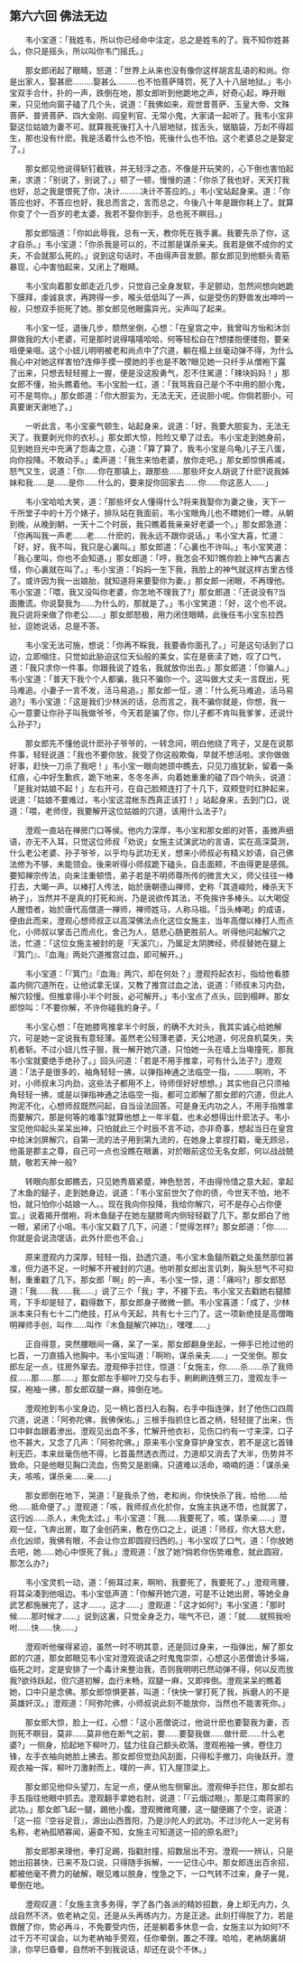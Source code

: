 ## 第六六回 佛法无边

　　韦小宝道：「我姓韦，所以你已经命中注定，总之是姓韦的了。我不知你姓甚么，你只是摇头，所以叫你韦门摇氏。」

　　那女郎闭起了眼睛，怒道：「世界上从来也没有像你这样胡言乱语的和尚。你是出家人，娶甚麽………娶甚么………也不怕菩萨降罚，死了入十八层地狱。」韦小宝双手合什，扑的一声，跌倒在地，那女郎听到他跪地之声，好奇心起，睁开眼来，只见他向窗子磕了几个头，说道：「我佛如来，观世昔菩萨、玉皇大帝、文殊菩萨、普贤菩萨、四大金刚、阎皇判官、无常小鬼，大家请一起听了。我韦小宝非娶这位姑娘为妻不可。就算我死後打入十八层地狱，拔舌头，锯脑袋，万刦不得超生，那也没有什麽。我是活着什么也不怕，死後什么也不怕。这个老婆总之是娶定了。」

　　那女郎见他说得斩钉截铁，并无轻浮之态，不像是开玩笑的，心下倒也害怕起来，求道：「别说了，别说了。」顿了一顿，慢慢的道：「你杀了我也好，天天打我也好，总之我是恨死了你，决计………决计不答应的。」韦小宝站起身来。道：「你答应也好，不答应也好，我总而言之，言而总之，今後八十年是跟你耗上了。就算你变了个一百岁的老太婆，我若不娶你到手，总也死不瞑目。」

　　那女郎恼道：「你如此辱我，总有一天，教你死在我手裏。我要先杀了你，这才自杀。」韦小宝道：「你杀我是可以的，不过那是谋杀亲夫。我若是做不成你的丈夫，不会就那么死的。」说到这句话时，不由得声音发颤。那女郎见到他额头青筋暴现，心中害怕起来，又闭上了眼睛。

　　韦小宝向着那女郎走近几步，只觉自己全身发软，手足颤动，忽然间想向她跪下膜拜，虔诚哀求，再跨得一步，喉头低低叫了一声，似是受伤的野兽发出呻吟一般，只想双手扼死了她。那女郎见他眼露异光，尖声叫了起来。

　　韦小宝一怔，退後几步，颓然坐倒，心想：「在皇宫之中，我曾叫方怡和沐剑屏做我的大小老婆，可是那时说得嘻嘻哈哈，何等轻松自在?想搂抱便搂抱，要亲咀便亲咀。这个小妞儿明明被老和尚点中了穴道，躺在榻上丝毫动弹不得，为什么我心中对她这样害怕?连伸手摸一摸她的手也是不敢?眼见她一只纤手从僧袍下露了出来，只想去轻轻握上一握，便是没这股勇气，忍不住駡道：「辣块妈妈！」那女郎不懂，抬头瞧着他。韦小宝脸一红，道：「我骂我自己是个不中用的胆小鬼，可不是骂你。」那女郎道：「你大胆妄为，无法无天，还说胆小呢。你倘若胆小，可真要谢天谢地了。」

　　一听此言，韦小宝豪气顿生，站起身来，说道：「好，我要大胆妄为，无法无天了。我要剥光你的衣衫。」那女郎大惊，险险又晕了过去。韦小宝走到她身前，见到她目光中充满了怨毒之意，心道：「算了算了，我韦小宝是乌龟儿子王八蛋，向你投降。不敢动手。」柔声道：「我生来怕老婆，放你走吧。」那女郎惊惧甫减，怒气又生，说道：「你……你在那镇上，跟那些……那些坏女人胡说了什麽?说我姊妹和我……是……是你……什么的，要来捉你回家去……你……你这恶人……」

　　韦小宝哈哈大笑，道：「那些坏女人懂得什么?将来我娶你为妻之後，天下一千所堂子中的十万个婊子，排队站在我面前，韦小宝眼角儿也不瞟她们一瞟，从朝到晚，从晚到朝，一天十二个时辰，我只瞧着我亲亲好老婆一个。」那女郎急道：「你再叫我一声老……老……什麽的，我永远不跟你说话。」韦小宝大喜，忙道：「好，好，我不叫，我只是心裏叫。」那女郎道：「心裏也不许叫。」韦小宝笑道：「我心里叫，你也不会知道。」那女郎道：「哼，我怎会不知?瞧你脸上神气古裏古怪，你心裏就在叫了。」韦小宝道：「妈妈一生下我，我脸上的神气就这样古里古怪了。或许因为我一出娘胎，就知道将来要娶你为妻。」那女郎一闭眼，不再理他。韦小宝道：「喂，我又没叫你老婆，你怎地不理我了?」那女郎道：「还说没有?当面撒谎。你说娶我为……为什么的，那就是了。」韦小宝笑道：「好，这个也不说。我只说将来做了你老公……」那女郎怒极，用力闭住眼睛，此後任韦小宝东拉西扯，逗她说话，总是不答。

　　韦小宝无法可施，想说：「你再不睬我，我要香你面孔了。」可是这句话到了口边，立即缩住，只觉如此胁迫这位天仙般的美女，实在是亵渎了她，叹了口气，道：「我只求你一件事。你跟我说了姓名，我就放你出去。」那女郎道：「你骗人。」韦小宝道：「普天下我个个人都骗，我只不骗你一个。这叫做大丈夫一言既出，死马难追。小妻子一言不发，活马易追。」那女郎一怔，道：「什么死马难追，活马易追?」韦小宝道：「这是我们少林派的话，总而言之，我不骗你就是，你想，我一心一意要让你孙子叫我做爷爷，今天若是骗了你，你儿子都不肯叫我爹爹，还说什么孙子?」

　　那女郎先不懂他说什麽孙子爷爷的，一转念间，明白他绕了弯子，又是在说那件事，轻轻说道：「我也不要你放，我受了你这般欺侮，早就不想活啦。求你做做好事，赶快一刀杀了我吧！」韦小宝一眼向她颈中瞧去，只见刀痕犹新，留着一条红痕，心中好生歉疚，跪下地来，冬冬冬声，向着她重重的磕了四个响头，说道：「是我对姑娘不起！」左右开弓，在自己脸颊连打了十几下，双颊登时红肿起来，说道：「姑娘不要难过，韦小宝这混帐东西真正该打！」站起身来，去到门口，说道：「喂，老师侄，我要解开这位姑娘的穴道，该用什么法子?」

　　澄观一直站在禅房门口等侯。他内力深厚，韦小宝和那女郎的对答，虽微声细语，亦无不入耳，只觉这位师叔「劝说」女施主试演武功的言语，实在高深莫测，什么老公老婆、孙子爷爷，以乎均与武功无关，想来小师叔必有精义妙语，自己佛法修为不够，未能领会。後来听得小师叔跪下磕头，自击面颊，不由得更是感佩。要知禅宗传法，向来注重顿悟，弟子若是不明师尊所传的微言大义，师父往往一棒打去，大暍一声。以棒打人传法，始於唐朝德山禅师，史称「其道峻险，棒杀天下衲子」，当然并不是真的打死和尚，乃是说欲传其法，不免挨许多棒头。以大喝促人醒悟者，始於唐代高僧道一禅师，禅师姓马，人称马祖。「当头棒喝」的成语，便由此而来，澄观心想师叔正以高深佛法点化这位女施主，当年高僧以棒打人而点化，小师叔以掌击己而点化，舍己为人，慈悲心肠更胜前人。听得他问起解穴之法，忙道：「这位女施主被封的是『天溪穴』，乃属足太阴脾经，师叔替她在腿上『箕门』、『血海』两处穴道推宫过血，即可解开。」

　　韦小宝道：「『箕门』『血海』两穴，却在何处？」澄观捋起衣衫，指给他看膝盖内侧穴道所在，让他试拿无误，又教了推宫过血之法，说道：「师叔未习内劲，解穴较慢。但推拿得小半个时辰，必可解开。」韦小宝点了点头，回到榻畔。那女郎惊叫：「不要你解，不许你碰我的身子。「

　　韦小宝心想：「在她膝弯推拿半个时辰，的确不大对头，我其实诚心给她解穴，可是她一定说我有意轻薄。虽然老公轻薄老婆，天公地道，何况良机莫失，失机者斩。不过小妞儿性子狠，我一解开她穴道，只怕她一头在墙上当塲撞死，那我韦小宝就要绝手绝孙了。」回头问道：「若是不用手推拿，可有什么法子?」澄观道：「法子是很多的，袖角轻轻一拂，以弹指神通之法临空一指，………啊哟，不对，小师叔未习内劲，这些法子都用不上，待师侄好好想想。」其实他自己只须袖角轻轻一拂，或是以弹指神通之法临空一指，都可立即解了那女郎的穴道，但此人拘泥不化，心想师叔既然问起，自当设法回答。可是身无内功之人，不用手指推拿而要解穴，那是何等的难事?就算他想上一年半载，也未必想得出什麽法子。韦小宝见他仰起头呆呆出神，只怕就此三个时辰不言不动，亦非奇事，想起当日在皇宫中给沫剑屏解穴，自第一流的法子用到第九流的，在她身上拿捏打戳，毫无顾忌，他虽是郡主之尊，自己可一点也没瞧在眼裏，对於眼前这位无名女郎，何以战战兢兢，敬若天神一般?

　　转眼向那女郎瞧去，只见她秀眉紧蹙，神色愁苦，不由得怜惜之意大起，拿起了木鱼的鎚子，走到她身边，说道：「韦小宝前世欠了你的债，今世天不怕，地不怕，就只怕你小姑娘一人。。现在我向你投降，我给你解穴，可不是存心占你便宜。」说着揭开僧袍，将木鱼鎚子在她左腿膝弯内侧轻轻戳了几下。那女郎白了他一眼，紧闭了小咀。韦小宝又戳了几下，问道：「觉得怎样?」那女郎道：「你……你就是会说流氓话，此外什麽也不会。」

　　原来澄观内力深厚，轻轻一指，劲透穴道，韦小宝木鱼鎚所戳之处虽然部位甚准，但力道不足，一时解不开被封的穴道。他听那女郎出言讥刺，胸头怒气不可抑制，重重戳了几下。那女郎「啊」的一声，韦小宝一惊，道：「痛吗?」那女郎怒道：「我……我……我……」说了三个「我」字，不接下去。韦小宝又去戳她右腿膝弯，下手却是轻了，戳得数下，那女郎身子微微一颤。韦小宝喜道：「成了，少林派本来只有七十二门绝技，打从今天起，共有七十三门了。这一项新绝技是高僧晦明禅师手创，叫作……叫作『木鱼鎚解穴神功』，嘿嘿……」

　　正自得意，突然腰眼间一痛，呆了一呆，那女郎翻身坐起，一伸手已抢过他的匕首，一刀直插入他胸中。韦小宝叫道：「啊哟，谋杀亲夫……」一交坐倒。那女郎左足一点，往房外窜去。澄观伸手拦住，惊道：「女施主，你……杀……杀了我师叔……那……那……」那女郎左手柳叶刀交与右手，刷刷刷连劈三刀，澄观左手一探，袍袖一拂，那女郎双腿一麻，摔倒在地。

　　澄观抢到韦小宝身边，见一柄匕首扫入右胸，右手中指连弹，封了他伤口四周穴道，说道：「阿弥陀佛，我佛保佑。」三根手指抓住匕首之柄，轻轻提了出来，伤口中鲜血跟着渗出。澄观见出血不多，忙解开他衣衫，见伤口约有一寸来深，口子也不甚大，又念了几声：「阿弥陀佛。」原来韦小宝身穿护身宝衣，若不是这匕首锋利无匹，本来丝毫伤他不得，匕首虽然透衣而过，力道却又消去了大半，伤势并不致命。只是他眼见胸口流血，伤势又是剧痛，只道难以活命，喃喃的道：「谋杀亲夫，咳咳，谋杀亲……亲……」

　　那女郎倒在地下，哭道：「是我杀了他，老和尚，你快快杀了我，给他……给他……抵命便了。」澄观道：「咳，我师叔点化於你，女施主执迷不悟，也就罢了，这行凶……杀人，未免太过。」韦小宝道：「我……我要死了，咳，谋杀亲……」澄观一怔，飞奔出房，取了金创药来，敷在伤口之上，说道：「师叔，你大慈大悲，点化凶顽，我佛有眼，不会让你立即圆寂归西的。」韦小宝叹了口气，道：「你放她去吧，她……她心中恨死了我。」澄观道：「放了她?倘若你伤势难愈，就此圆寂，那怎么办?」

　　韦小宝灵机一动，道：「俯耳过来，啊哟，我要死了，我要死了。」澄观弯腰，将耳朵凑到他咀边。韦小宝低声道：「你解开她穴道，可是不让她出房，等她全身武艺都施展完了，这才……，这才……」澄观道：「这才如何?」韦小宝道：「那时候……那时候才……」说到这裏，只觉全身乏力，喘气不已，道：「就……就照我吩咐……快……快……」

　　澄观听他催得紧迫，虽然一时不明其意，还是回过身来，一指弹出，解了那女郎的穴道，那女郎眼见韦小宝对澄观说话之时鬼鬼崇崇，心想这小恶僧诡计多端，临死之时，定是安排了一个毒计来整治我，否则我明明已然动弹不得，何以反而放我?欲待跃起，但穴道初解，血行未畅，双腿一麻，又即摔倒。澄观呆呆的瞧着她，口中只是念佛。那女郎惊惧更甚，叫道：「快快一掌打死了我，拆磨人的不是英雄奸汉。」澄观道：「阿弥陀佛，小师叔说此刻不能放你，当然也不能害死你。」

　　那女郎大惊，脸上一红，心想：「这小恶僧说过，他说什麽也要娶我为妻，否则死不瞑目，莫非……莫非他在断气之前，要……要娶我做……做什麽……什么老婆?」一侧身，拾起地下柳叶刀，猛力往自己额头砍落。澄观袍袖一拂，卷住刀锋，左手衣袖向她脸上拂去。那女郎但觉劲风刮面，只得松手撤刀，向後跃开。澄观衣袖一挥，柳叶刀激射而上，噗的一声，钉入屋顶梁上。

　　那女郎见他仰头望刀，左足一点，便从他左侧窜出。澄观伸手拦住，那女郎右手五指往他眼中抓去。澄观翻手拿她右肘，说道：「『云烟过眼』，那是江南蒋家的武功。」那女郎飞起一腿，踢他小腹。澄观微微弯腰，这一腿便踢了个空，说道：「这一招『空谷足音』，源出山西晋阳，乃是沙陀人的武功。不过沙陀人一定另有名称，老衲孤陋寡闻，遍查不知，女施主可知道这一招的原名麽?」

　　那女郎那来理他，拳打足踢，指戳肘撞，招数层出不穷。澄观一一辨认，只是她出招甚快，已来不及口说，只得随手拆解，一一记住心中。那女郎连出百余招，都被他毫不费力的破解，眼见难以脱身，惶急之下，一口气转不过来，身子一晃，晕倒在地。

　　澄观叹道：「女施主贪多务得，学了各门各派的精妙招数，身上却无内力，久战自然不济。依老衲之见，还是从头再练内力，方是正途。此刻打得脱了力，若是救醒了你，势必再斗，不免要受内伤，还是躺着多休息一会，女施主以为如何?不过千万不可误会，以为老衲袖手旁观，任你晕倒，置之不理。哈哈，老衲胡裏胡涂，你早巳昏晕，自然听不到我说话，却还在说个不休。」